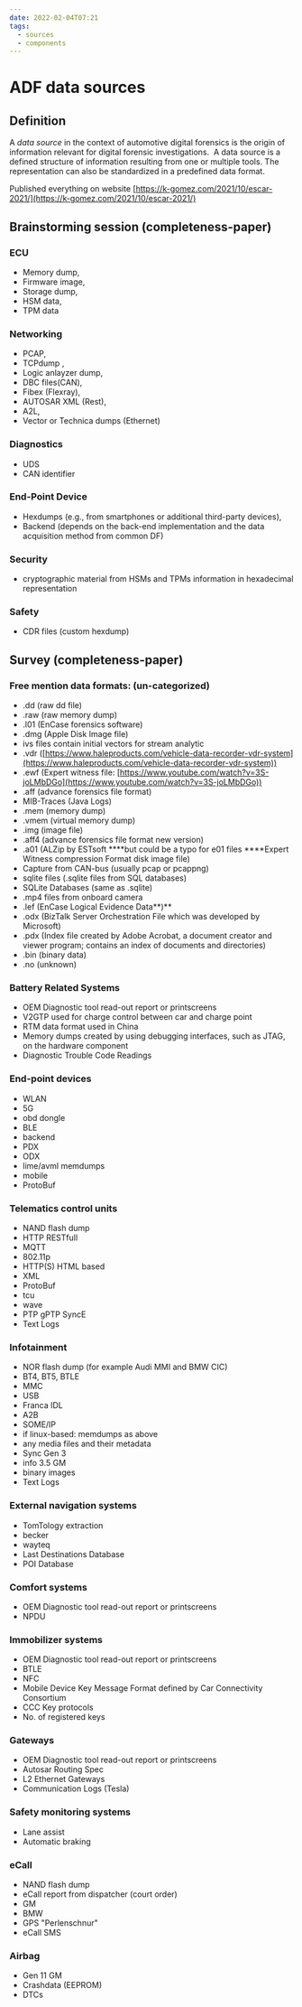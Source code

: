 ```yaml
---
date: 2022-02-04T07:21
tags:
  - sources
  - components
---
```


# ADF data sources

## Definition

A *data source* in the context of automotive digital forensics is the origin of information relevant for digital forensic investigations.  A data source is a defined structure of information resulting from one or multiple tools. The representation can also be standardized in a predefined data format.

Published everything on website [https://k-gomez.com/2021/10/escar-2021/](https://k-gomez.com/2021/10/escar-2021/)

## Brainstorming session (completeness-paper)

### ECU

- Memory dump,
- Firmware image,
- Storage dump,
- HSM data,
- TPM data

### Networking

- PCAP,
- TCPdump ,
- Logic anlayzer dump,
- DBC files(CAN),
- Fibex (Flexray),
- AUTOSAR XML (Rest),
- A2L,
- Vector or Technica dumps (Ethernet)

### Diagnostics

- UDS
- CAN identifier

### End-Point Device

- Hexdumps (e.g., from smartphones or additional third-party devices),
- Backend (depends on the back-end implementation and the data acquisition method from common DF)

### Security

- cryptographic material from HSMs and TPMs information in hexadecimal representation

### Safety

- CDR files (custom hexdump)

## Survey (completeness-paper)

### Free mention data formats: (un-categorized)

- .dd (raw dd file)
- .raw (raw memory dump)
- .l01 (EnCase forensics software)
- .dmg (Apple Disk Image file)
- ivs files contain initial vectors for stream analytic
- .vdr ([https://www.haleproducts.com/vehicle-data-recorder-vdr-system](https://www.haleproducts.com/vehicle-data-recorder-vdr-system))
- .ewf (Expert witness file: [https://www.youtube.com/watch?v=3S-joLMbDGo](https://www.youtube.com/watch?v=3S-joLMbDGo))
- .aff (advance forensics file format)
- MIB-Traces (Java Logs)
- .mem (memory dump)
- .vmem (virtual memory dump)
- .img (image file)
- .aff4 (advance forensics file format new version)
- .a01 (ALZip by ESTsoft ****but could be a typo for e01 files ****Expert Witness compression Format disk image file)
- Capture from CAN-bus (usually pcap or pcappng)
- sqlite files (.sqlite files from SQL databases)
- SQLite Databases (same as .sqlite)
- .mp4 files from onboard camera
- .lef (EnCase Logical Evidence Data**)**
- .odx (BizTalk Server Orchestration File which was developed by Microsoft)
- .pdx (Index file created by Adobe Acrobat, a document creator and viewer program; contains an index of documents and directories)
- .bin (binary data)
- .no (unknown)

### Battery Related Systems

- OEM Diagnostic tool read-out report or printscreens
- V2GTP used for charge control between car and charge point
- RTM data format used in China
- Memory dumps created by using debugging interfaces, such as JTAG, on the hardware component
- Diagnostic Trouble Code Readings

### End-point devices

- WLAN
- 5G
- obd dongle
- BLE
- backend
- PDX
- ODX
- lime/avml memdumps
- mobile
- ProtoBuf

### Telematics control units

- NAND flash dump
- HTTP RESTfull
- MQTT
- 802.11p
- HTTP(S) HTML based
- XML
- ProtoBuf
- tcu
- wave
- PTP gPTP SyncE
- Text Logs

### Infotainment

- NOR flash dump (for example Audi MMI and BMW CIC)
- BT4, BT5, BTLE
- MMC
- USB
- Franca IDL
- A2B
- SOME/IP
- if linux-based: memdumps as above
- any media files and their metadata
- Sync Gen 3
- info 3.5 GM
- binary images
- Text Logs

### External navigation systems

- TomTology extraction
- becker
- wayteq
- Last Destinations Database
- POI Database

### Comfort systems

- OEM Diagnostic tool read-out report or printscreens
- NPDU

### Immobilizer systems

- OEM Diagnostic tool read-out report or printscreens
- BTLE
- NFC
- Mobile Device Key Message Format defined by Car Connectivity Consortium
- CCC Key protocols
- No. of registered keys

### Gateways

- OEM Diagnostic tool read-out report or printscreens
- Autosar Routing Spec
- L2 Ethernet Gateways
- Communication Logs (Tesla)

### Safety monitoring systems

- Lane assist
- Automatic braking

### eCall

- NAND flash dump
- eCall report from dispatcher (court order)
- GM
- BMW
- GPS "Perlenschnur"
- eCall SMS

### Airbag

- Gen 11 GM
- Crashdata (EEPROM)
- DTCs
